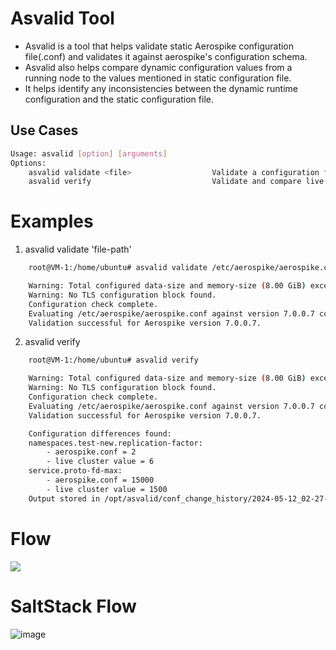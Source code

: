 # Asvalid Tool

- Asvalid is a tool that helps validate static Aerospike configuration file(.conf) and validates it against aerospike's configuration schema.
- Asvalid also helps compare dynamic configuration values from a running node to the values mentioned in static configuration file. 
- It helps identify any inconsistencies between the dynamic runtime configuration and the static configuration file.


## Use Cases

```bash
Usage: asvalid [option] [arguments]
Options:
	asvalid validate <file>                  Validate a configuration file against the Aerospike schema.
	asvalid verify                           Validate and compare live cluster values to static conf values.
```

# Examples

1. asvalid validate 'file-path'
```bash
	root@VM-1:/home/ubuntu# asvalid validate /etc/aerospike/aerospike.conf

	Warning: Total configured data-size and memory-size (8.00 GiB) exceeds system memory (0.94 GiB)
	Warning: No TLS configuration block found.
	Configuration check complete.
	Evaluating /etc/aerospike/aerospike.conf against version 7.0.0.7 config schema.
	Validation successful for Aerospike version 7.0.0.7.
```

2. asvalid verify
```bash
	root@VM-1:/home/ubuntu# asvalid verify

	Warning: Total configured data-size and memory-size (8.00 GiB) exceeds system memory (0.94 GiB)
	Warning: No TLS configuration block found.
	Configuration check complete.
	Evaluating /etc/aerospike/aerospike.conf against version 7.0.0.7 config schema.
	Validation successful for Aerospike version 7.0.0.7.

	Configuration differences found:
	namespaces.test-new.replication-factor:
		- aerospike.conf = 2
		- live cluster value = 6
	service.proto-fd-max:
		- aerospike.conf = 15000
		- live cluster value = 1500
	Output stored in /opt/asvalid/conf_change_history/2024-05-12_02-27-15.txt
```
# Flow

[![](https://mermaid.ink/img/pako:eNptU39r2zAQ_SqHoKBC2w-QwiBN0kDazmPZBoP8c7NPiVZLMvqREZp-98knu15g_sNYd-_u3nsnv4naNSRmYu-xO8C35f3OQn7mEsMRW91cw-3tp_NwAH5jpDM8FNyD_II-UDmgPcFd7awCpVviSljIxYHqV1DOQ4ceDUXy4boULBiylD-GtvBHxwNg6Hvo_QBaMuirXHnvfCgxnUe4ZJt-5AVsJasUuxRHptrZnC-IqyuYX6ipncmUspjHAngsYgDJu9DpV2Ixo7Yeb4_kI0QHP-cvz5CCtvuJLhNYS05lyGZbfZ5qAx5z4wC_MFCrLd39Dkytz6-5EjZyTZZ870Nzsmh0zSBQ3hnwydp-Wqmo2xSyjx8MtFWul2PyqNHcDXd9kouikvnwYkbAEwO2g7HwX2f_RT6P3jZaKfJka241gi69zUZpdTpDVZLVtOOGFKY2DtZcWM0WDsuoeOZ3OS0SFOp2ugBUaDNbVrSz4kYY8gZ1k2_0G8dEPJChnZjlz3Gy2Nn3DMUU3fZkazGLPtGNSF3Pb6kx_wtGzBS24SO6anR0fgi-_wU3OwXI?type=png)](https://mermaid-live-editor.fly.dev/edit#pako:eNptU39r2zAQ_SqHoKBC2w-QwiBN0kDazmPZBoP8c7NPiVZLMvqREZp-98knu15g_sNYd-_u3nsnv4naNSRmYu-xO8C35f3OQn7mEsMRW91cw-3tp_NwAH5jpDM8FNyD_II-UDmgPcFd7awCpVviSljIxYHqV1DOQ4ceDUXy4boULBiylD-GtvBHxwNg6Hvo_QBaMuirXHnvfCgxnUe4ZJt-5AVsJasUuxRHptrZnC-IqyuYX6ipncmUspjHAngsYgDJu9DpV2Ixo7Yeb4_kI0QHP-cvz5CCtvuJLhNYS05lyGZbfZ5qAx5z4wC_MFCrLd39Dkytz6-5EjZyTZZ870Nzsmh0zSBQ3hnwydp-Wqmo2xSyjx8MtFWul2PyqNHcDXd9kouikvnwYkbAEwO2g7HwX2f_RT6P3jZaKfJka241gi69zUZpdTpDVZLVtOOGFKY2DtZcWM0WDsuoeOZ3OS0SFOp2ugBUaDNbVrSz4kYY8gZ1k2_0G8dEPJChnZjlz3Gy2Nn3DMUU3fZkazGLPtGNSF3Pb6kx_wtGzBS24SO6anR0fgi-_wU3OwXI)

# SaltStack Flow

![image](https://github.com/shivanand-patil/Asvalid-tool/assets/70444072/5e6433ac-48ea-4599-9e3b-5e2312a47e23)



